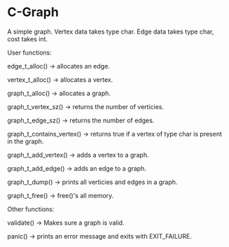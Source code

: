 # C-Graph
A simple graph. Vertex data takes type char. Edge data takes type char, cost takes int.

User functions:
  
  edge_t_alloc() -> allocates an edge.
  
  vertex_t_alloc() -> allocates a vertex.
 
  graph_t_alloc() -> allocates a graph.
  
  graph_t_vertex_sz() -> returns the number of verticies.
  
  graph_t_edge_sz() -> returns the number of edges.
  
  graph_t_contains_vertex() -> returns true if a vertex of type char is present in the graph.
  
  graph_t_add_vertex() -> adds a vertex to a graph.
  
  graph_t_add_edge() -> adds an edge to a graph.
  
  graph_t_dump() -> prints all verticies and edges in a graph.
  
  graph_t_free() -> free()'s all memory.
  
Other functions:
  
  validate() -> Makes sure a graph is valid.
  
  panic() -> prints an error message and exits with EXIT_FAILURE.
